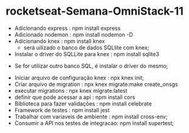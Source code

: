 # rocketseat-Semana-OmniStack-11

 * Adicionando express                    : npm install express
 * Adicionado nodemon                     : npm install nodemon -D
 * Adicionando knex                       : npm install knex
   - será uilizado o banco de dados SQLlite com knex;
 * Instalar o driver do SQLLite para knex : npm install sqlite3
  - Se for utilizar outro banco SQL, é instalar o driver do mesmo;
 * Iniciar arquivo de configuração knex   : npx knex init;
 * Criar arquivo de migration             : npx knex migrate:make create_onsgs
 * executar migrations                    : npx knex migrate:latest
 * definir que pode acessar a api         : npm install cors
 * Biblioteca para fazer validações       : npm install celebrate
 * Framework de testes                    : npm install jest
 * Trabalhar com variaveis de ambiente    : npm install cross-env; 
 * Consumir a API nos testes de integracao: npm install supertest;